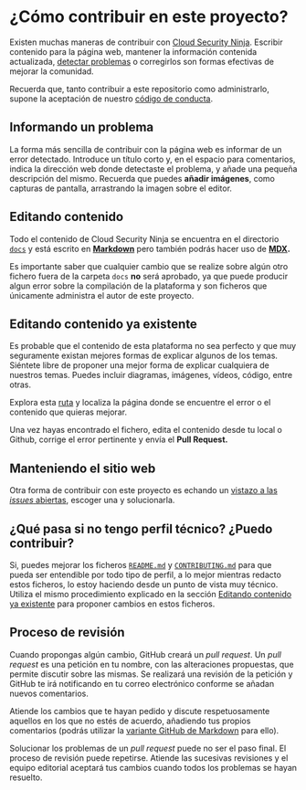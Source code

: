 # ¿Cómo contribuir en este proyecto?
Existen muchas maneras de contribuir con [Cloud Security Ninja](http://acloudsecurity.ninja).
Escribir contenido para la página web, mantener la información contenida actualizada, [detectar problemas](https://github.com/gerardokaztro/cloudsec-ninja/issues/new) o corregirlos son formas efectivas de mejorar la comunidad.

Recuerda que, tanto contribuir a este repositorio como administrarlo, supone la aceptación de nuestro [código de conducta](https://github.com/gerardokaztro/cloudsec-ninja/blob/main/CODE_OF_CONDUCT.md).

## Informando un problema
La forma más sencilla de contribuir con la página web es informar de un error detectado. Introduce un título corto y, en el espacio para comentarios, indica la dirección web donde detectaste el problema, y añade una pequeña descripción del mismo. Recuerda que puedes **añadir imágenes**, como capturas de pantalla, arrastrando la imagen sobre el editor.

## Editando contenido
Todo el contenido de Cloud Security Ninja se encuentra en el directorio [`docs`](https://github.com/gerardokaztro/cloudsec-ninja/tree/main/docs) y está escrito en **[Markdown](https://www.markdownguide.org/)** pero también podrás hacer uso de **[MDX](https://mdxjs.com/).** 

Es importante saber que cualquier cambio que se realize sobre algún otro fichero fuera de la carpeta `docs` **no** será aprobado, ya que puede producir algun error sobre la compilación de la plataforma y son ficheros que únicamente administra el autor de este proyecto.

## Editando contenido ya existente
Es probable que el contenido de esta plataforma no sea perfecto y que muy seguramente existan mejores formas de explicar algunos de los temas. Siéntete libre de proponer una mejor forma de explicar cualquiera de nuestros temas. Puedes incluir diagramas, imágenes, vídeos, código, entre otras.

Explora esta [ruta](https://github.com/gerardokaztro/cloudsec-ninja/tree/main/docs) y localiza la página donde se encuentre el error o el contenido que quieras mejorar.

Una vez hayas encontrado el fichero, edita el contenido desde tu local o Github, corrige el error pertinente y envía el **Pull Request.**

## Manteniendo el sitio web
Otra forma de contribuir con este proyecto es echando un [vistazo a las _issues_ abiertas](https://github.com/gerardokaztro/cloudsec-ninja/issues), escoger una y solucionarla.

## ¿Qué pasa si no tengo perfil técnico? ¿Puedo contribuir?
Si, puedes mejorar los ficheros [`README.md`](https://github.com/gerardokaztro/cloudsec-ninja/tree/main/README.md) y [`CONTRIBUTING.md`](https://github.com/gerardokaztro/cloudsec-ninja/tree/main/CONTRIBUTING.md) para que pueda ser entendible por todo tipo de perfil, a lo mejor mientras redacto estos ficheros, lo estoy haciendo desde un punto de vista muy técnico. Utiliza el mismo procedimiento explicado en la sección [Editando contenido ya existente](#editando-contenido-ya-existente) para proponer cambios en estos ficheros.

## Proceso de revisión
Cuando propongas algún cambio, GitHub creará un _pull request_. Un _pull request_ es una petición en tu nombre, con las alteraciones propuestas, que permite discutir sobre las mismas. Se realizará una revisión de la petición y GitHub te irá notificando en tu correo electrónico conforme se añadan nuevos comentarios.

Atiende los cambios que te hayan pedido y discute respetuosamente aquellos en los que no estés de acuerdo, añadiendo tus propios comentarios (podrás utilizar la [variante GitHub de Markdown](https://guides.github.com/features/mastering-markdown/) para ello).

Solucionar los problemas de un _pull request_ puede no ser el paso final. El proceso de revisión puede repetirse. Atiende las sucesivas revisiones y el equipo editorial aceptará tus cambios cuando todos los problemas se hayan resuelto.
